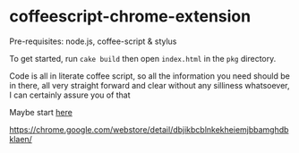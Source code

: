coffeescript-chrome-extension
=============================

Pre-requisites: node.js, coffee-script & stylus

To get started, run `cake build` then open `index.html` in the `pkg` directory.

Code is all in literate coffee script, so all the information you need should
be in there, all very straight forward and clear without any silliness whatsoever,
I can certainly assure you of that

Maybe start [here](coffee/main.coffee.md)

https://chrome.google.com/webstore/detail/dbjikbcblnkekheiemjbbamghdbklaen/
